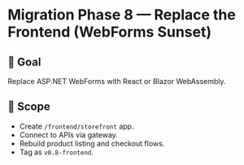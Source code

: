 # Migration Phase 8 — Replace the Frontend (WebForms Sunset)

## 🎯 Goal
Replace ASP.NET WebForms with React or Blazor WebAssembly.

## 🧩 Scope
- Create `/frontend/storefront` app.
- Connect to APIs via gateway.
- Rebuild product listing and checkout flows.
- Tag as `v0.8-frontend`.
